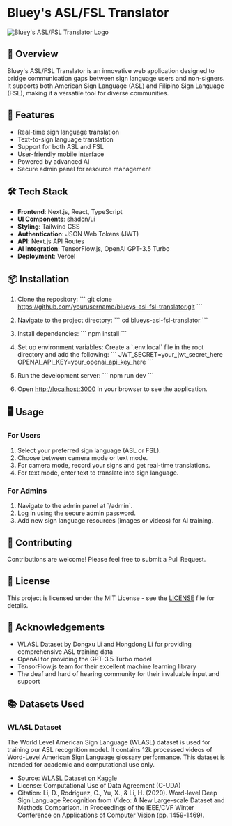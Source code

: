 # Bluey's ASL/FSL Translator

![Bluey's ASL/FSL Translator Logo](/public/logo.png)

## 🌟 Overview

Bluey's ASL/FSL Translator is an innovative web application designed to bridge communication gaps between sign language users and non-signers. It supports both American Sign Language (ASL) and Filipino Sign Language (FSL), making it a versatile tool for diverse communities.

## 🚀 Features

- Real-time sign language translation
- Text-to-sign language translation
- Support for both ASL and FSL
- User-friendly mobile interface
- Powered by advanced AI
- Secure admin panel for resource management

## 🛠️ Tech Stack

- **Frontend**: Next.js, React, TypeScript
- **UI Components**: shadcn/ui
- **Styling**: Tailwind CSS
- **Authentication**: JSON Web Tokens (JWT)
- **API**: Next.js API Routes
- **AI Integration**: TensorFlow.js, OpenAI GPT-3.5 Turbo
- **Deployment**: Vercel

## 📦 Installation

1. Clone the repository:
   \`\`\`
   git clone https://github.com/yourusername/blueys-asl-fsl-translator.git
   \`\`\`

2. Navigate to the project directory:
   \`\`\`
   cd blueys-asl-fsl-translator
   \`\`\`

3. Install dependencies:
   \`\`\`
   npm install
   \`\`\`

4. Set up environment variables:
   Create a \`.env.local\` file in the root directory and add the following:
   \`\`\`
   JWT_SECRET=your_jwt_secret_here
   OPENAI_API_KEY=your_openai_api_key_here
   \`\`\`

5. Run the development server:
   \`\`\`
   npm run dev
   \`\`\`

6. Open [http://localhost:3000](http://localhost:3000) in your browser to see the application.

## 🖥️ Usage

### For Users
1. Select your preferred sign language (ASL or FSL).
2. Choose between camera mode or text mode.
3. For camera mode, record your signs and get real-time translations.
4. For text mode, enter text to translate into sign language.

### For Admins
1. Navigate to the admin panel at \`/admin\`.
2. Log in using the secure admin password.
3. Add new sign language resources (images or videos) for AI training.

## 🤝 Contributing

Contributions are welcome! Please feel free to submit a Pull Request.

## 📄 License

This project is licensed under the MIT License - see the [LICENSE](LICENSE) file for details.

## 🙏 Acknowledgements

- WLASL Dataset by Dongxu Li and Hongdong Li for providing comprehensive ASL training data
- OpenAI for providing the GPT-3.5 Turbo model
- TensorFlow.js team for their excellent machine learning library
- The deaf and hard of hearing community for their invaluable input and support

## 📚 Datasets Used

### WLASL Dataset
The World Level American Sign Language (WLASL) dataset is used for training our ASL recognition model. It contains 12k processed videos of Word-Level American Sign Language glossary performance. This dataset is intended for academic and computational use only.

- Source: [WLASL Dataset on Kaggle](https://www.kaggle.com/datasets/risangbaskoro/wlasl-processed)
- License: Computational Use of Data Agreement (C-UDA)
- Citation: Li, D., Rodriguez, C., Yu, X., & Li, H. (2020). Word-level Deep Sign Language Recognition from Video: A New Large-scale Dataset and Methods Comparison. In Proceedings of the IEEE/CVF Winter Conference on Applications of Computer Vision (pp. 1459-1469).

